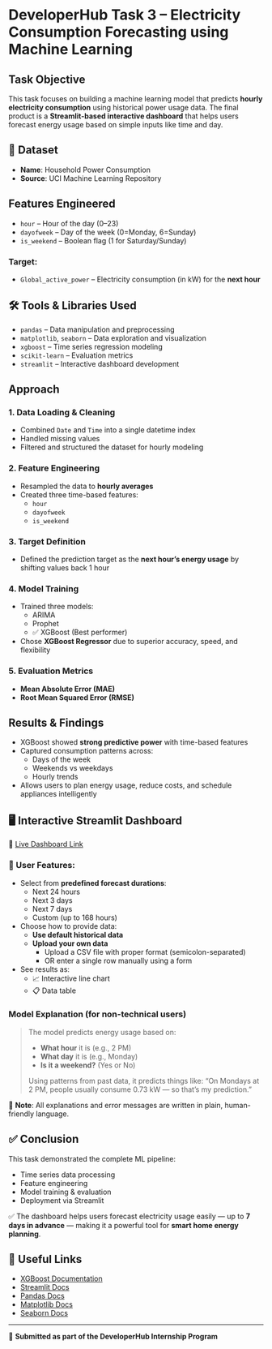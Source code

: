 #  DeveloperHub Task 3 – Electricity Consumption Forecasting using Machine Learning

##  Task Objective  
This task focuses on building a machine learning model that predicts **hourly electricity consumption** using historical power usage data. The final product is a **Streamlit-based interactive dashboard** that helps users forecast energy usage based on simple inputs like time and day.


## 📁 Dataset  
- **Name**: Household Power Consumption  
- **Source**: UCI Machine Learning Repository  


##  Features Engineered
- `hour` – Hour of the day (0–23)  
- `dayofweek` – Day of the week (0=Monday, 6=Sunday)  
- `is_weekend` – Boolean flag (1 for Saturday/Sunday)

### Target:
- `Global_active_power` – Electricity consumption (in kW) for the **next hour**

## 🛠️ Tools & Libraries Used
- `pandas` – Data manipulation and preprocessing  
- `matplotlib`, `seaborn` – Data exploration and visualization  
- `xgboost` – Time series regression modeling  
- `scikit-learn` – Evaluation metrics  
- `streamlit` – Interactive dashboard development


##  Approach

### 1. Data Loading & Cleaning
- Combined `Date` and `Time` into a single datetime index  
- Handled missing values  
- Filtered and structured the dataset for hourly modeling

### 2. Feature Engineering
- Resampled the data to **hourly averages**  
- Created three time-based features:
  - `hour`  
  - `dayofweek`  
  - `is_weekend`

### 3. Target Definition
- Defined the prediction target as the **next hour’s energy usage** by shifting values back 1 hour

### 4. Model Training
- Trained three models:  
  - ARIMA  
  - Prophet  
  - ✅ XGBoost (Best performer)
- Chose **XGBoost Regressor** due to superior accuracy, speed, and flexibility

### 5. Evaluation Metrics
- **Mean Absolute Error (MAE)**  
- **Root Mean Squared Error (RMSE)**

##  Results & Findings
- XGBoost showed **strong predictive power** with time-based features
- Captured consumption patterns across:
  - Days of the week  
  - Weekends vs weekdays  
  - Hourly trends
- Allows users to plan energy usage, reduce costs, and schedule appliances intelligently


## 🖥️ Interactive Streamlit Dashboard  
🔗 [Live Dashboard Link](https://electricity-consumption-forecasting-dashboard.streamlit.app/)

### 👥 User Features:
- Select from **predefined forecast durations**:
  - Next 24 hours  
  - Next 3 days  
  - Next 7 days  
  - Custom (up to 168 hours)
- Choose how to provide data:
  - **Use default historical data**
  - **Upload your own data**
    - Upload a CSV file with proper format (semicolon-separated)
    - OR enter a single row manually using a form
- See results as:
  - 📈 Interactive line chart  
  - 📋 Data table

###  Model Explanation (for non-technical users)
> The model predicts energy usage based on:
> - **What hour** it is (e.g., 2 PM)
> - **What day** it is (e.g., Monday)
> - **Is it a weekend?** (Yes or No)
>
> Using patterns from past data, it predicts things like:
> “On Mondays at 2 PM, people usually consume 0.73 kW — so that’s my prediction.”

📌 **Note**: All explanations and error messages are written in plain, human-friendly language.


## ✅ Conclusion
This task demonstrated the complete ML pipeline:
-  Time series data processing  
-  Feature engineering  
- Model training & evaluation  
-  Deployment via Streamlit

✅ The dashboard helps users forecast electricity usage easily — up to **7 days in advance** — making it a powerful tool for **smart home energy planning**.


## 🔗 Useful Links
- [XGBoost Documentation](https://xgboost.readthedocs.io/)
- [Streamlit Docs](https://docs.streamlit.io/)
- [Pandas Docs](https://pandas.pydata.org/docs/)
- [Matplotlib Docs](https://matplotlib.org/)
- [Seaborn Docs](https://seaborn.pydata.org/)

---

📨 **Submitted as part of the DeveloperHub Internship Program**
